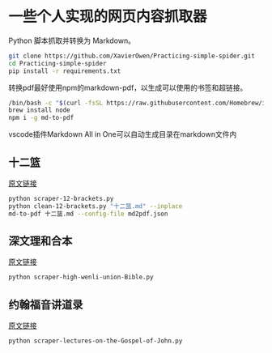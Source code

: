 # 一些个人实现的网页内容抓取器

Python 脚本抓取并转换为 Markdown。

```bash
git clone https://github.com/XavierOwen/Practicing-simple-spider.git
cd Practicing-simple-spider
pip install -r requirements.txt
```

转换pdf最好使用npm的markdown-pdf，以生成可以使用的书签和超链接。

```bash
/bin/bash -c "$(curl -fsSL https://raw.githubusercontent.com/Homebrew/install/HEAD/install.sh)"
brew install node
npm i -g md-to-pdf
```

vscode插件Markdown All in One可以自动生成目录在markdown文件内

## 十二篮

[原文链接](https://pages.uoregon.edu/fyin/%E7%81%B5%E7%B2%AE/%E5%8D%81%E4%BA%8C%E7%AF%AE/%E5%8D%81%E4%BA%8C%E7%AF%AE%20%E7%9B%AE%E5%BD%95.htm)

```bash
python scraper-12-brackets.py
python clean-12-brackets.py "十二篮.md" --inplace
md-to-pdf 十二篮.md --config-file md2pdf.json
```

## 深文理和合本

[原文链接](https://zh.wikisource.org/zh-hans/%E8%81%96%E7%B6%93_(%E6%96%87%E7%90%86%E5%92%8C%E5%90%88))

```bash
python scraper-high-wenli-union-Bible.py
```

## 约翰福音讲道录

[原文链接](https://www.newadvent.org/fathers/1701.htm)

```bash
python scraper-lectures-on-the-Gospel-of-John.py
```